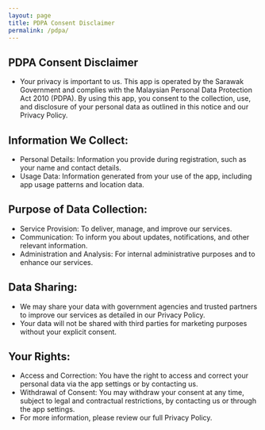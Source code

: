 ```yaml
---
layout: page
title: PDPA Consent Disclaimer
permalink: /pdpa/
---
```


## PDPA Consent Disclaimer
- Your privacy is important to us. This app is operated by the Sarawak Government and complies with the Malaysian Personal Data Protection Act 2010 (PDPA). By using this app, you consent to the collection, use, and disclosure of your personal data as outlined in this notice and our Privacy Policy.

## Information We Collect:

- Personal Details: Information you provide during registration, such as your name and contact details.
- Usage Data: Information generated from your use of the app, including app usage patterns and location data.

## Purpose of Data Collection:

- Service Provision: To deliver, manage, and improve our services.
- Communication: To inform you about updates, notifications, and other relevant information.
- Administration and Analysis: For internal administrative purposes and to enhance our services.

## Data Sharing:

- We may share your data with government agencies and trusted partners to improve our services as detailed in our Privacy Policy.
- Your data will not be shared with third parties for marketing purposes without your explicit consent.


## Your Rights:

- Access and Correction: You have the right to access and correct your personal data via the app settings or by contacting us.
- Withdrawal of Consent: You may withdraw your consent at any time, subject to legal and contractual restrictions, by contacting us or through the app settings.
- For more information, please review our full Privacy Policy.